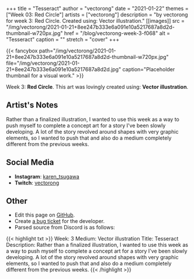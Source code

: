 +++
title =       "Tesseract"
author =      "vectorong"
date =        "2021-01-22"
themes =      ["Week 03: Red Circle"]
artists =     ["vectorong"]
description = "by vectorong for week 3: Red Circle. Created using: Vector illustration."
[[images]]
      src = "/img/vectorong/2021-01-21+8ee247b333e6a091e10a5217687a8d2d-thumbnail-w720px.jpg"
      href = "/blog/vectorong-week-3-f068"
      alt = "Tesseract"
      caption = ""
      stretch = "cover"
+++


{{< fancybox path="/img/vectorong/2021-01-21+8ee247b333e6a091e10a5217687a8d2d-thumbnail-w720px.jpg" file="/img/vectorong/2021-01-21+8ee247b333e6a091e10a5217687a8d2d.jpg" caption="Placeholder thumbnail for a visual work." >}}


Week 3: **Red Circle**. This art was lovingly created using: **Vector illustration**.

## Artist's Notes

Rather than a finalized illustration, I wanted to use this week as a way to push myself to complete a concept art for a story I've been slowly developing. A lot of the story revolved around shapes with very graphic elements, so I wanted to push that and also do a medium completely different from the previous weeks.

## Social Media

- **Instagram**: <a href='https://instagram.com/karen_tsugawa' target='_blank'>karen_tsugawa</a>
- **Twitch**: <a href='https://twitch.tv/vectorong' target='_blank'>vectorong</a>

## Other

- Edit this page on [GitHub](https://github.com/teaminkling/web-refresh/edit/main/content/blog/vectorong-week-3-f068.md).
- Create [a bug ticket](https://github.com/teaminkling/web-refresh/issues/new?assignees=&labels=bug&template=problem-report.md&title=) for the developer.
- Parsed source from Discord is as follows:

{{< highlight txt >}}
Week: 3
Medium: Vector illustration
Title: Tesseract
Description: Rather than a finalized illustration, I wanted to use this week as a way to push myself to complete a concept art for a story I've been slowly developing. A lot of the story revolved around shapes with very graphic elements, so I wanted to push that and also do a medium completely different from the previous weeks.
{{< /highlight >}}